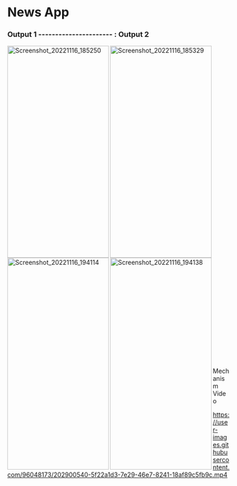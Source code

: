 # News App


### Output 1 ---------------------- : Output 2                  


<p>
 <img align="left" src="https://user-images.githubusercontent.com/96048173/202900365-d646a756-5919-41c7-87b9-0f02b133fa13.jpg" alt="Screenshot_20221116_185250" width=230 height=480/>
   
  <img align="left" src="https://user-images.githubusercontent.com/96048173/202900367-b16d7e94-e4de-407d-8b1e-c216d5e9afa9.jpg" alt="Screenshot_20221116_185329" width=230 height=480/> 
  </br></br></br></br></br></br></br></br></br></br></br></br></br></br></br></br></br></br></br></br></br>
  
  <img align="left" src="https://user-images.githubusercontent.com/96048173/202900369-5484c1d3-9703-4b3e-9340-26830568b7e4.jpg" alt="Screenshot_20221116_194114" width=230 height=480/>
   
  <img align="left" src="https://user-images.githubusercontent.com/96048173/202900372-4122016e-f66b-40e9-8cb2-f02d1e4439fd.jpg" alt="Screenshot_20221116_194138" width=230 height=480/> 
  </br></br></br></br></br></br></br></br></br></br></br></br></br></br></br></br></br></br></br></br></br>
  
  
 Mechanism Video

   https://user-images.githubusercontent.com/96048173/202900540-5f22a1d3-7e29-46e7-8241-18af89c5fb9c.mp4

  </p>
 





 

